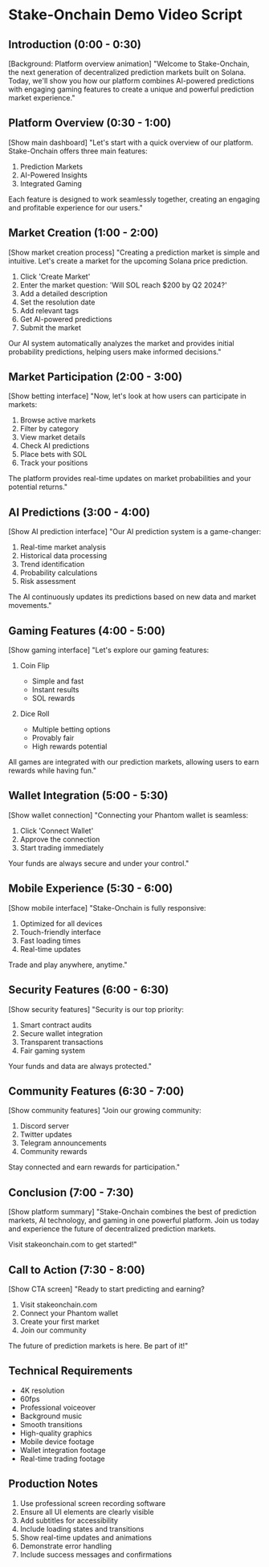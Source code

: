 # Stake-Onchain Demo Video Script

## Introduction (0:00 - 0:30)
[Background: Platform overview animation]
"Welcome to Stake-Onchain, the next generation of decentralized prediction markets built on Solana. Today, we'll show you how our platform combines AI-powered predictions with engaging gaming features to create a unique and powerful prediction market experience."

## Platform Overview (0:30 - 1:00)
[Show main dashboard]
"Let's start with a quick overview of our platform. Stake-Onchain offers three main features:
1. Prediction Markets
2. AI-Powered Insights
3. Integrated Gaming

Each feature is designed to work seamlessly together, creating an engaging and profitable experience for our users."

## Market Creation (1:00 - 2:00)
[Show market creation process]
"Creating a prediction market is simple and intuitive. Let's create a market for the upcoming Solana price prediction.

1. Click 'Create Market'
2. Enter the market question: 'Will SOL reach $200 by Q2 2024?'
3. Add a detailed description
4. Set the resolution date
5. Add relevant tags
6. Get AI-powered predictions
7. Submit the market

Our AI system automatically analyzes the market and provides initial probability predictions, helping users make informed decisions."

## Market Participation (2:00 - 3:00)
[Show betting interface]
"Now, let's look at how users can participate in markets:

1. Browse active markets
2. Filter by category
3. View market details
4. Check AI predictions
5. Place bets with SOL
6. Track your positions

The platform provides real-time updates on market probabilities and your potential returns."

## AI Predictions (3:00 - 4:00)
[Show AI prediction interface]
"Our AI prediction system is a game-changer:

1. Real-time market analysis
2. Historical data processing
3. Trend identification
4. Probability calculations
5. Risk assessment

The AI continuously updates its predictions based on new data and market movements."

## Gaming Features (4:00 - 5:00)
[Show gaming interface]
"Let's explore our gaming features:

1. Coin Flip
   - Simple and fast
   - Instant results
   - SOL rewards

2. Dice Roll
   - Multiple betting options
   - Provably fair
   - High rewards potential

All games are integrated with our prediction markets, allowing users to earn rewards while having fun."

## Wallet Integration (5:00 - 5:30)
[Show wallet connection]
"Connecting your Phantom wallet is seamless:

1. Click 'Connect Wallet'
2. Approve the connection
3. Start trading immediately

Your funds are always secure and under your control."

## Mobile Experience (5:30 - 6:00)
[Show mobile interface]
"Stake-Onchain is fully responsive:

1. Optimized for all devices
2. Touch-friendly interface
3. Fast loading times
4. Real-time updates

Trade and play anywhere, anytime."

## Security Features (6:00 - 6:30)
[Show security features]
"Security is our top priority:

1. Smart contract audits
2. Secure wallet integration
3. Transparent transactions
4. Fair gaming system

Your funds and data are always protected."

## Community Features (6:30 - 7:00)
[Show community features]
"Join our growing community:

1. Discord server
2. Twitter updates
3. Telegram announcements
4. Community rewards

Stay connected and earn rewards for participation."

## Conclusion (7:00 - 7:30)
[Show platform summary]
"Stake-Onchain combines the best of prediction markets, AI technology, and gaming in one powerful platform. Join us today and experience the future of decentralized prediction markets.

Visit stakeonchain.com to get started!"

## Call to Action (7:30 - 8:00)
[Show CTA screen]
"Ready to start predicting and earning?

1. Visit stakeonchain.com
2. Connect your Phantom wallet
3. Create your first market
4. Join our community

The future of prediction markets is here. Be part of it!"

## Technical Requirements
- 4K resolution
- 60fps
- Professional voiceover
- Background music
- Smooth transitions
- High-quality graphics
- Mobile device footage
- Wallet integration footage
- Real-time trading footage

## Production Notes
1. Use professional screen recording software
2. Ensure all UI elements are clearly visible
3. Add subtitles for accessibility
4. Include loading states and transitions
5. Show real-time updates and animations
6. Demonstrate error handling
7. Include success messages and confirmations 